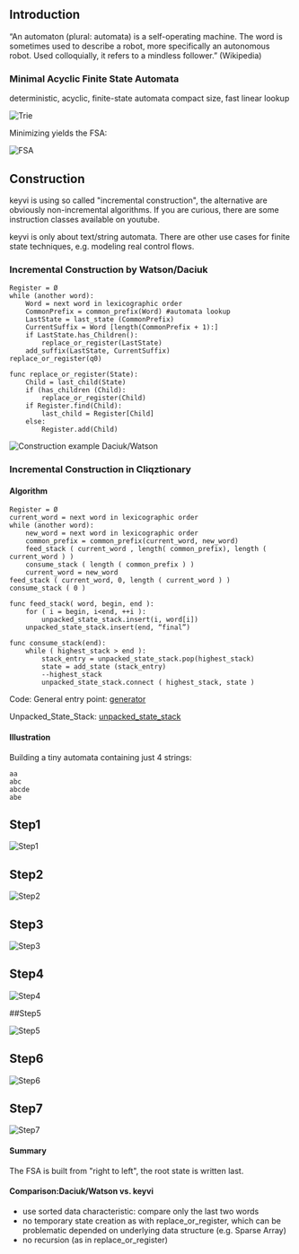 ## Introduction

“An automaton (plural: automata) is a self-operating machine. The word is sometimes used to describe a robot, more 
specifically an autonomous robot. Used colloquially, it refers to a mindless follower.”  (Wikipedia)

### Minimal Acyclic Finite State Automata

deterministic, acyclic, finite-state automata
compact size, fast linear lookup

![Trie](/doc/images/trie.png)

Minimizing yields the FSA:

![FSA](/doc/images/fsa.png)

## Construction

keyvi is using so called "incremental construction", the alternative are obviously non-incremental algorithms. If you are curious, there are
some instruction classes available on youtube.

keyvi is only about text/string automata. There are other use cases for finite state techniques, e.g. modeling 
real control flows.

### Incremental Construction by Watson/Daciuk

    Register = Ø
    while (another word):
        Word = next word in lexicographic order
        CommonPrefix = common_prefix(Word) #automata lookup
        LastState = last_state (CommonPrefix)‏
        CurrentSuffix = Word [length(CommonPrefix + 1):]
        if LastState.has_Children():
            replace_or_register(LastState)‏
        add_suffix(LastState, CurrentSuffix)‏
    replace_or_register(q0)‏
    
    func replace_or_register(State):
        Child = last_child(State)‏
        if (has_children (Child):
            replace_or_register(Child)‏
        if Register.find(Child):
            last_child = Register[Child]
        else:
            Register.add(Child)	
	
![Construction example Daciuk/Watson](/doc/images/daciuk_watson.png)

### Incremental Construction in Cliqztionary 

#### Algorithm

    Register = Ø
    current_word = next word in lexicographic order
    while (another word):
        new_word = next word in lexicographic order
        common_prefix = common_prefix(current_word, new_word)‏
        feed_stack ( current_word , length( common_prefix), length ( current_word ) )			
        consume_stack ( length ( common_prefix ) )‏
        current_word = new_word
    feed_stack ( current_word, 0, length ( current_word ) )‏
    consume_stack ( 0 )‏
    
    func feed_stack( word, begin, end ):
        for ( i = begin, i<end, ++i ):
            unpacked_state_stack.insert(i, word[i])‏
        unpacked_state_stack.insert(end, “final”)‏
    
    func consume_stack(end):
        while ( highest_stack > end ):
            stack_entry = unpacked_state_stack.pop(highest_stack)‏
            state = add_state (stack_entry)‏
            --highest_stack
            unpacked_state_stack.connect ( highest_stack, state )‏

Code:
 General entry point: [generator](/keyvi/src/cpp/dictionary/fsa/generator.h)
 
 Unpacked_State_Stack: [unpacked_state_stack](/keyvi/src/cpp/dictionary/fsa/internal/unpacked_state_stack.h)
 
#### Illustration

Building a tiny automata containing just 4 strings:

    aa
    abc
    abcde
    abe

## Step1
  
  
![Step1](/doc/images/construction_step1.png)
  
  
## Step2
  
  
![Step2](/doc/images/construction_step2.png)
  
  
## Step3
  
  
![Step3](/doc/images/construction_step3.png)
  
  
## Step4
  
  
![Step4](/doc/images/construction_step4.png)
  
  
##Step5
  
  
![Step5](/doc/images/construction_step5.png)
  
  
## Step6
  
  
![Step6](/doc/images/construction_step6.png)
  
  
## Step7
  
  
![Step7](/doc/images/construction_step7.png)
  
  
#### Summary

The FSA is built from "right to left", the root state is written last.

#### Comparison:Daciuk/Watson vs. keyvi

 - use sorted data characteristic: compare only the last two words
 - no temporary state creation as with replace_or_register, which can be problematic depended on underlying data structure (e.g. Sparse Array)‏
 - no recursion (as in replace_or_register)‏

